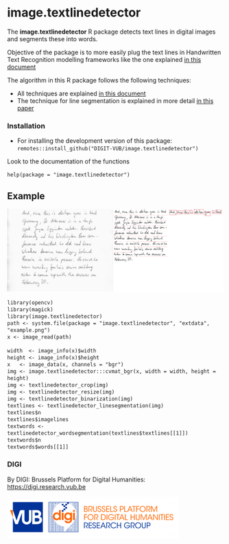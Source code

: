 # image.textlinedetector

The  **image.textlinedetector** R package detects text lines in digital images and segments these into words.

Objective of the package is to more easily plug the text lines in Handwritten Text Recognition modelling frameworks like the one explained [in this document](http://www.jpuigcerver.net/pubs/jpuigcerver_icdar2017.pdf) 

The algorithm in this R package follows the following techniques:

- All techniques are explained [in this document](https://github.com/arthurflor23/text-segmentation/blob/master/doc/Text%20Segmentation.pdf)
- The technique for line segmentation is explained in more detail [in this paper](http://citeseerx.ist.psu.edu/viewdoc/download?doi=10.1.1.88.5806&rep=rep1&type=pdf)


### Installation

- For installing the development version of this package: `remotes::install_github("DIGIT-VUB/image.textlinedetector")`

Look to the documentation of the functions

```
help(package = "image.textlinedetector")
```

## Example

![](https://raw.githubusercontent.com/DIGI-VUB/image.textlinedetector/master/inst/extdata/example-result.png)

```{r}
library(opencv)
library(magick)
library(image.textlinedetector)
path <- system.file(package = "image.textlinedetector", "extdata", "example.png")
x <- image_read(path)

width  <- image_info(x)$width
height <- image_info(x)$height
x   <- image_data(x, channels = "bgr")
img <- image.textlinedetector:::cvmat_bgr(x, width = width, height = height)
img <- textlinedetector_crop(img)
img <- textlinedetector_resize(img)
img <- textlinedetector_binarization(img)
textlines <- textlinedetector_linesegmentation(img)
textlines$n
textlines$imagelines
textwords <- textlinedetector_wordsegmentation(textlines$textlines[[1]])
textwords$n
textwords$words[[1]]
```

### DIGI

By DIGI: Brussels Platform for Digital Humanities: https://digi.research.vub.be

![](tools/logo.png)